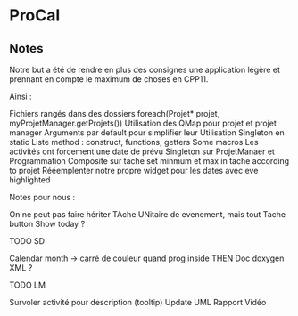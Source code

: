 # ProCal

## Notes

Notre but a été de rendre en plus des consignes une application légère et prennant en compte le maximum de choses en CPP11.

Ainsi :

Fichiers rangés dans des dossiers
foreach(Projet* projet, myProjetManager.getProjets())
Utilisation des QMap pour projet et projet manager
Arguments par default pour simplifier leur Utilisation
Singleton en static
Liste method : construct, functions, getters
Some macros
Les activités ont forcement une date de prévu
Singleton sur ProjetManaer et Programmation
Composite sur tache
set minmum et max in tache according to projet
Rééemplenter notre propre widget pour les dates avec eve highlighted


Notes pour nous :

On ne peut pas faire hériter TAche UNitaire de evenement, mais tout Tache
button Show today ?


TODO SD

Calendar month -> carré de couleur quand prog inside
THEN Doc doxygen
XML ?
 

TODO LM

Survoler activité pour description (tooltip)
Update UML
Rapport
Vidéo
